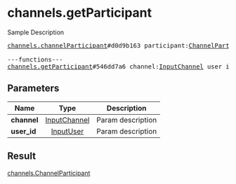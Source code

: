 # channels.getParticipant

Sample Description

<pre>
<a href="../constructor/channels.channelParticipant.md">channels.channelParticipant</a>#d0d9b163 participant:<a href="../type/ChannelParticipant.md">ChannelParticipant</a> users:Vector&lt;<a href="../type/User.md">User</a>&gt; = <a href="../type/channels.ChannelParticipant.md">channels.ChannelParticipant</a>;

---functions---
<a href="../method/channels.getParticipant.md">channels.getParticipant</a>#546dd7a6 channel:<a href="../type/InputChannel.md">InputChannel</a> user_id:<a href="../type/InputUser.md">InputUser</a> = <a href="../type/channels.ChannelParticipant.md">channels.ChannelParticipant</a>;
</pre>
## Parameters

| Name | Type | Description |
|------|:----:|-------------|
| **channel** | <a href="../type/InputChannel.md">InputChannel</a> | Param description |
| **user_id** | <a href="../type/InputUser.md">InputUser</a> | Param description |

## Result

<a href="../type/channels.ChannelParticipant.md">channels.ChannelParticipant</a>

